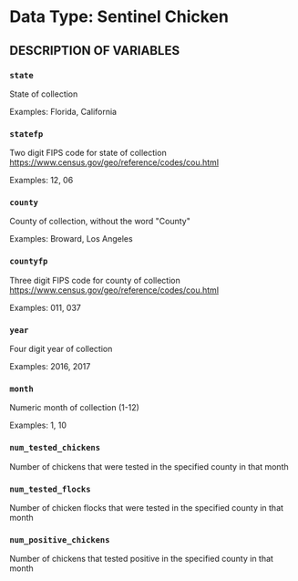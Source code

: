 # Data Type: Sentinel Chicken

## DESCRIPTION OF VARIABLES

### `state`

State of collection

Examples: Florida, California

### `statefp`

Two digit FIPS code for state of collection <https://www.census.gov/geo/reference/codes/cou.html>

Examples: 12, 06

### `county`

County of collection, without the word "County"

Examples: Broward, Los Angeles

### `countyfp`

Three digit FIPS code for county of collection <https://www.census.gov/geo/reference/codes/cou.html>

Examples: 011, 037

### `year`

Four digit year of collection

Examples: 2016, 2017

### `month`

Numeric month of collection (1-12)

Examples: 1, 10

### `num_tested_chickens`

Number of chickens that were tested in the specified county in that month

### `num_tested_flocks`

Number of chicken flocks that were tested in the specified county in that month

### `num_positive_chickens`

Number of chickens that tested positive in the specified county in that month
